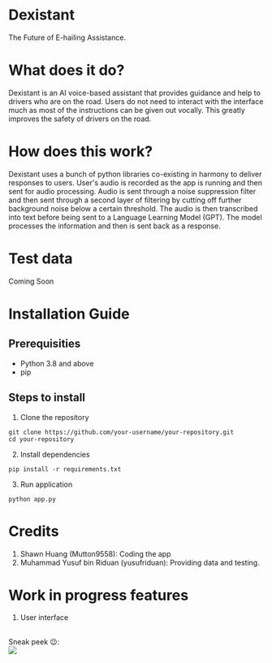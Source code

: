 # Dexistant
The Future of E-hailing Assistance.

# What does it do?
Dexistant is an AI voice-based assistant that provides guidance and help to drivers who are on the road.
Users do not need to interact with the interface much as most of the instructions can be given out vocally.
This greatly improves the safety of drivers on the road.

# How does this work?
Dexistant uses a bunch of python libraries co-existing in harmony to deliver responses to users. 
User's audio is recorded as the app is running and then sent for audio processing. Audio is sent through a noise suppression filter and then
sent through a second layer of filtering by cutting off further background noise below a certain threshold. The audio is then transcribed into text before
being sent to a Language Learning Model (GPT). The model processes the information and then is sent back as a response.

# Test data
Coming Soon

# Installation Guide
## Prerequisities
- Python 3.8 and above
- pip

## Steps to install
1. Clone the repository
```
git clone https://github.com/your-username/your-repository.git
cd your-repository
```
2. Install dependencies
```
pip install -r requirements.txt
```
3. Run application
```
python app.py
```

# Credits
1. Shawn Huang (Mutton9558): Coding the app
2. Muhammad Yusuf bin Riduan (yusufriduan): Providing data and testing.

# Work in progress features
1. User interface
<br>
Sneak peek 😉:
<br>
<img src="https://github.com/user-attachments/assets/07b2c113-df11-4299-a04a-d973610722b0">

